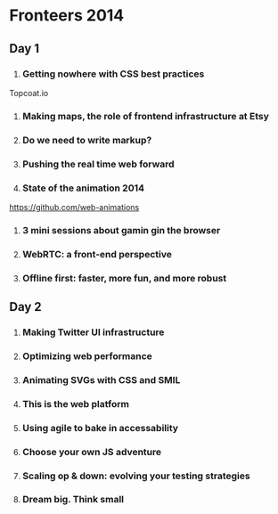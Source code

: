 # Fronteers 2014

## Day 1
1. ### Getting nowhere with CSS best practices
Topcoat.io

1. ### Making maps, the role of frontend infrastructure at Etsy


1. ### Do we need to write markup?


1. ### Pushing the real time web forward


1. ### State of the animation 2014
https://github.com/web-animations

1. ### 3 mini sessions about gamin gin the browser


1. ### WebRTC: a front-end perspective


1. ### Offline first: faster, more fun, and more robust


## Day 2
1. ### Making Twitter UI infrastructure


1. ### Optimizing web performance


1. ### Animating SVGs with CSS and SMIL


1. ### This is the web platform


1. ### Using agile to bake in accessability


1. ### Choose your own JS adventure


1. ### Scaling op & down: evolving your testing strategies


1. ### Dream big. Think small


